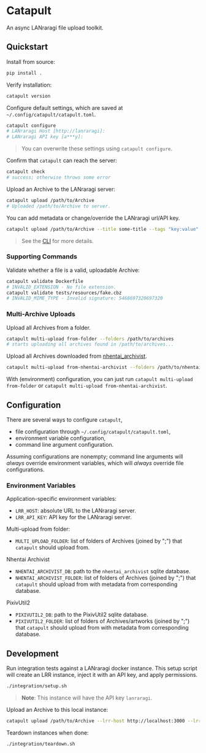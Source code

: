 # Catapult

An async LANraragi file upload toolkit.

## Quickstart
Install from source:
```sh
pip install .
```
Verify installation:
```sh
catapult version
```
Configure default settings, which are saved at `~/.config/catapult/catapult.toml`.
```sh
catapult configure
# LANraragi Host [http://lanraragi]: 
# LANraragi API key [a***y]: 
```
> You can overwrite these settings using `catapult configure`.

Confirm that `catapult` can reach the server:
```sh
catapult check
# success; otherwise throws some error
```
Upload an Archive to the LANraragi server:
```sh
catapult upload /path/to/Archive
# Uploaded /path/to/Archive to server.
```
You can add metadata or change/override the LANraragi url/API key.
```sh
catapult upload /path/to/Archive --title some-title --tags "key:value" --lrr-host http://lanraragi2
```
> See the [CLI](src/catapult/cli.py) for more details.

### Supporting Commands

Validate whether a file is a valid, uploadable Archive:
```sh
catapult validate Dockerfile
# INVALID_EXTENSION - No file extension.
catapult validate tests/resources/fake.cbz
# INVALID_MIME_TYPE - Invalid signature: 5468697320697320
```

### Multi-Archive Uploads

Upload all Archives from a folder.
```sh
catapult multi-upload from-folder --folders /path/to/archives
# starts uploading all archives found in /path/to/archives...
```

Upload all Archives downloaded from [nhentai_archivist](https://github.com/9-FS/nhentai_archivist.git).
```sh
catapult multi-upload from-nhentai-archivist --folders /path/to/nhentai-archives --db /path/to/db
```
With (environment) configuration, you can just run `catapult multi-upload from-folder` or `catapult multi-upload from-nhentai-archivist`.

## Configuration
There are several ways to configure `catapult`,

- file configuration through `~/.config/catapult/catapult.toml`,
- environment variable configuration,
- command line argument configuration.

Assuming configurations are nonempty; command line arguments will *always* override environment variables, which will *always* override file configurations.

### Environment Variables

Application-specific environment variables:

- `LRR_HOST`: absolute URL to the LANraragi server.
- `LRR_API_KEY`: API key for the LANraragi server.

Multi-upload from folder:
- `MULTI_UPLOAD_FOLDER`: list of folders of Archives (joined by ";") that `catapult` should upload from.

Nhentai Archivist
- `NHENTAI_ARCHIVIST_DB`: path to the `nhentai_archivist` sqlite database.
- `NHENTAI_ARCHIVIST_FOLDER`: list of folders of Archives (joined by ";") that `catapult` should upload from with metadata from corresponding database.

PixivUtil2
- `PIXIVUTIL2_DB`: path to the PixivUtil2 sqlite database.
- `PIXIVUTIL2_FOLDER`: list of folders of Archives/artworks (joined by ";") that `catapult` should upload from with metadata from corresponding database.

## Development

Run integration tests against a LANraragi docker instance. This setup script will create an LRR instance, inject it with an API key, and apply permissions.
```sh
./integration/setup.sh
```
> **Note**: This instance will have the API key `lanraragi`. 

Upload an Archive to this local instance:
```sh
catapult upload /path/to/Archive --lrr-host http://localhost:3000 --lrr-api-key lanraragi
```

Teardown instances when done:
```sh
./integration/teardown.sh
```
